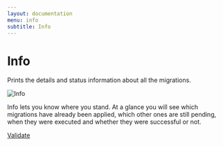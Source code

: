 ```yaml
---
layout: documentation
menu: info
subtitle: Info
---
```

# Info

Prints the details and status information about all the migrations.

![Info](/assets/balsamiq/command-info.png)

Info lets you know where you stand. At a glance you will see which migrations have already been applied,
which other ones are still pending, when they were executed and whether they were successful or not.

<p class="next-steps">
    <a class="btn btn-primary" href="/documentation/command/validate">Validate <i class="fa fa-arrow-right"></i></a>
</p>